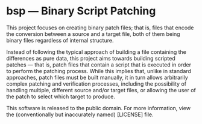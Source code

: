 # bsp — Binary Script Patching

This project focuses on creating binary patch files; that is, files that encode the conversion between a source and a
target file, both of them being binary files regardless of internal structure.

Instead of following the typical approach of building a file containing the differences as pure data, this project aims
towards building scripted patches — that is, patch files that contain a script that is executed in order to perform the
patching process. While this implies that, unlike in standard approaches, patch files must be built manually, it in
turn allows arbitrarily complex patching and verification processes, including the possibility of handling multiple,
different source and/or target files, or allowing the user of the patch to select which target to produce.

This software is released to the public domain. For more information, view the (conventionally but inaccurately named)
[LICENSE] file.
